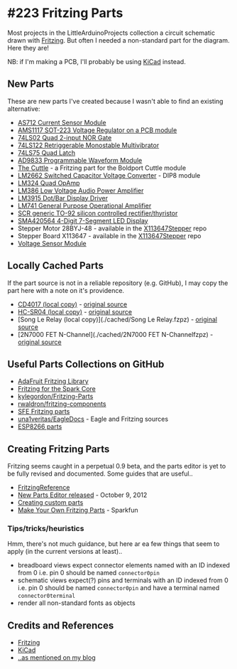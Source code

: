 # #223 Fritzing Parts

Most projects in the LittleArduinoProjects collection a circuit schematic drawn with [Fritzing](http://fritzing.org/home/).
But often I needed a non-standard part for the diagram. Here they are!

NB: if I'm making a PCB, I'll probably be using [KiCad](http://kicad-pcb.org/) instead.

## New Parts

These are new parts I've created because I wasn't able to find an existing alternative:

* [AS712 Current Sensor Module](./AS712CurrentSensorModule)
* [AMS1117 SOT-223 Voltage Regulator on a PCB module](./AMS1117)
* [74LS02 Quad 2-input NOR Gate](./74LS02)
* [74LS122 Retriggerable Monostable Multivibrator](./74LS122)
* [74LS75 Quad Latch](./74LS75)
* [AD9833 Programmable Waveform Module](./AD9833_Module)
* [The Cuttle](./TheCuttle) - a Fritzing part for the Boldport Cuttle module
* [LM2662 Switched Capacitor Voltage Converter](./LM2662) - DIP8 module
* [LM324 Quad OpAmp](./LM324)
* [LM386 Low Voltage Audio Power Amplifier](./LM386)
* [LM3915 Dot/Bar Display Driver](./LM3915)
* [LM741 General Purpose Operational Amplifier](./LM741)
* [SCR generic TO-92 silicon controlled rectifier/thyristor](./SCR)
* [SMA420564 4-Digit 7-Segment LED Display](./SMA420564)
* Stepper Motor 28BYJ-48 - available in the [X113647Stepper](https://github.com/tardate/X113647Stepper) repo
* Stepper Board X113647 - available in the [X113647Stepper](https://github.com/tardate/X113647Stepper) repo
* [Voltage Sensor Module](./VoltageSensorModule)


## Locally Cached Parts

If the part source is not in a reliable repository (e.g. GitHub), I may copy the part here with a note on it's providence.

* [CD4017 (local copy)](./cached/CD4017.fzpz) - [original source](https://code.google.com/p/fritzing/issues/detail?id=875#c526)
* [HC-SR04 (local copy)](./cached/HC-SR04.fzpz) - [original source](http://fritzing.org/projects/hc-sr04-project)
* [Song Le Relay (local copy)](./cached/Song Le Relay.fzpz) - [original source](https://code.google.com/p/fritzing/issues/detail?id=2389)
* [2N7000 FET N-Channel](./cached/2N7000 FET N-Channelfzpz) - [original source](https://github.com/kylegordon/Fritzing-Parts)


## Useful Parts Collections on GitHub

* [AdaFruit Fritzing Library](https://github.com/adafruit/Fritzing-Library)
* [Fritzing for the Spark Core](https://github.com/technobly/SparkCore-Fritzing)
* [kylegordon/Fritzing-Parts](https://github.com/kylegordon/Fritzing-Parts)
* [rwaldron/fritzing-components](https://github.com/rwaldron/fritzing-components)
* [SFE Fritzing parts](https://github.com/sparkfun/Fritzing_Parts)
* [una1veritas/EagleDocs](https://github.com/una1veritas/EagleDocs) - Eagle and Fritzing sources
* [ESP8266 parts](https://github.com/ydonnelly/ESP8266_fritzing)


## Creating Fritzing Parts

Fritzing seems caught in a perpetual 0.9 beta, and the parts editor is yet to be fully revised and documented. Some guides that are useful..

* [FritzingReference](http://fritzing.org/learning/full_reference)
* [New Parts Editor released](http://blog.fritzing.org/2012/10/09/new-parts-editor-released/) - October 9, 2012
* [Creating custom parts](http://fritzing.org/learning/tutorials/creating-custom-parts/)
* [Make Your Own Fritzing Parts](https://learn.sparkfun.com/tutorials/make-your-own-fritzing-parts) - Sparkfun

### Tips/tricks/heuristics

Hmm, there's not much guidance, but here ar ea few things that seem to apply (in the current versions at least)..

* breadboard views expect connector elements named with an ID indexed from 0 i.e. pin 0 should be named `connector0pin`
* schematic views expect(?) pins and terminals with an ID indexed from 0 i.e. pin 0 should be named `connector0pin` and have a terminal named `connector0terminal`
* render all non-standard fonts as objects


## Credits and References
* [Fritzing](http://fritzing.org/home/)
* [KiCad](http://kicad-pcb.org/)
* [..as mentioned on my blog](http://blog.tardate.com/2017/01/littlearduinoprojects223-fritzing-the-boldport-cuttle.html)
